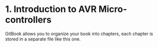 # 1. Introduction to AVR Micro-controllers

GitBook allows you to organize your book into chapters, each chapter is stored in a separate file like this one.
